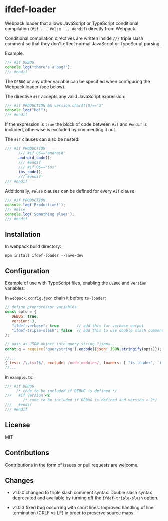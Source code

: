 # ifdef-loader

Webpack loader that allows JavaScript or TypeScript conditional compilation (`#if ... #else ... #endif`)
directly from Webpack.

Conditional compilation directives are written inside `///` triple slash comment so
that they don't effect normal JavaScript or TypeScript parsing.

Example:
```js
/// #if DEBUG
console.log("there's a bug!");
/// #endif
```
The `DEBUG` or any other variable can be specified when configuring the Webpack loader (see below).

The directive `#if` accepts any valid JavaScript expression:
```js
/// #if PRODUCTION && version.charAt(0)=='X'
console.log("Ho!");
/// #endif
```

If the expression is `true` the block of code between `#if` and `#endif` is included,
otherwise is excluded by commenting it out.

The `#if` clauses can also be nested:
```js
/// #if PRODUCTION
      /// #if OS=="android"
      android_code();
      /// #endif
      /// #if OS=="ios"
      ios_code();
      /// #endif
/// #endif
```

Additionally, `#else` clauses can be defined for every `#if` clause:
```js
/// #if PRODUCTION
console.log('Production!');
/// #else
console.log('Something else!');
/// #endif
```

## Installation

In webpack build directory:
```
npm install ifdef-loader --save-dev
```

## Configuration

Example of use with TypeScript files, enabling the `DEBUG` and `version` variables:

In `webpack.config.json` chain it before `ts-loader`:
```js
// define preprocessor variables
const opts = {
   DEBUG: true,
   version: 3,
   "ifdef-verbose": true        // add this for verbose output
   "ifdef-triple-slash": false  // add this to use double slash comment instead of default triple slash
};

// pass as JSON object into query string ?json=...
const q = require('querystring').encode({json: JSON.stringify(opts)});

//...
{ test: /\.tsx?$/, exclude: /node_modules/, loaders: [ "ts-loader", `ifdef-loader?${q}` ] }
//...
```
in `example.ts`:
```ts
/// #if DEBUG
     /* code to be included if DEBUG is defined */
///   #if version <2
        /* code to be included if DEBUG is defined and version < 2*/
///   #endif
/// #endif
```

## License

MIT

## Contributions

Contributions in the form of issues or pull requests are welcome.

## Changes

- v1.0.0 changed to triple slash comment syntax. Double slash syntax
deprecated and available by turning off the `ifdef-triple-slash` option.

- v1.0.3 fixed bug occurring with short lines. Improved handling of line
termination (CRLF vs LF) in order to preserve source maps.